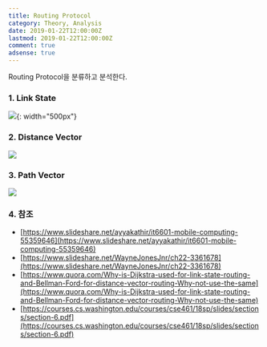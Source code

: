 ```yaml
---
title: Routing Protocol
category: Theory, Analysis
date: 2019-01-22T12:00:00Z
lastmod: 2019-01-22T12:00:00Z
comment: true
adsense: true
---
```


Routing Protocol을 분류하고 분석한다.

### 1. Link State

![]({{site.baseurl}}/images/theory_analysis/Routing_Protocol/Link_State.PNG){: width="500px"}

### 2. Distance Vector

![]({{site.baseurl}}/images/theory_analysis/Routing_Protocol/Distance_Vector.PNG)

### 3. Path Vector

![]({{site.baseurl}}/images/theory_analysis/Routing_Protocol/Path_Vector.PNG)

### 4. 참조

* [https://www.slideshare.net/ayyakathir/it6601-mobile-computing-55359646](https://www.slideshare.net/ayyakathir/it6601-mobile-computing-55359646)
* [https://www.slideshare.net/WayneJonesJnr/ch22-3361678](https://www.slideshare.net/WayneJonesJnr/ch22-3361678)
* [https://www.quora.com/Why-is-Dijkstra-used-for-link-state-routing-and-Bellman-Ford-for-distance-vector-routing-Why-not-use-the-same](https://www.quora.com/Why-is-Dijkstra-used-for-link-state-routing-and-Bellman-Ford-for-distance-vector-routing-Why-not-use-the-same)
* [https://courses.cs.washington.edu/courses/cse461/18sp/slides/sections/section-6.pdf](https://courses.cs.washington.edu/courses/cse461/18sp/slides/sections/section-6.pdf)
